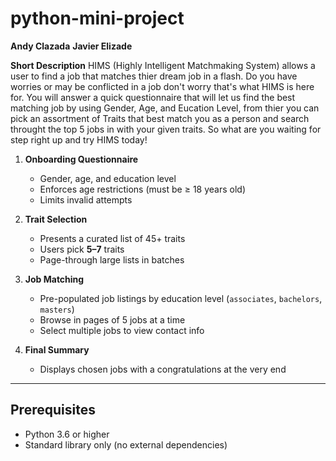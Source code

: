 # python-mini-project

**Andy Clazada**
**Javier Elizade**

**Short Description**
HIMS (Highly Intelligent Matchmaking System) allows a user to find a job that matches thier dream job in a flash. Do you have worries or may be conflicted in a job don't worry that's what HIMS is here for. You will answer a quick questionnaire that will let us find the best matching job by using Gender, Age, and Eucation Level, from thier you can pick an assortment of Traits that best match you as a person and search throught the top 5 jobs in with your given traits. So what are you waiting for step right up and try HIMS today!


1. **Onboarding Questionnaire**  
   - Gender, age, and education level  
   - Enforces age restrictions (must be ≥ 18 years old)  
   - Limits invalid attempts

2. **Trait Selection**  
   - Presents a curated list of 45+ traits  
   - Users pick **5–7** traits  
   - Page-through large lists in batches

3. **Job Matching**  
   - Pre-populated job listings by education level (`associates`, `bachelors`, `masters`)  
   - Browse in pages of 5 jobs at a time  
   - Select multiple jobs to view contact info

4. **Final Summary**  
   - Displays chosen jobs with a congratulations at the very end 

---

## Prerequisites

- Python 3.6 or higher
- Standard library only (no external dependencies)




